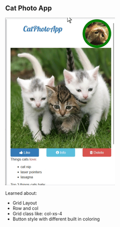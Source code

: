 ## Cat Photo App
![](cat-photo-app.gif)

Learned about:
- Grid Layout
- Row and col 
- Grid class like: col-xs-4
- Button style with different built in coloring 
